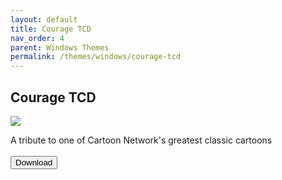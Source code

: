 ```yaml
---
layout: default
title: Courage TCD
nav_order: 4
parent: Windows Themes
permalink: /themes/windows/courage-tcd
---
```



<div class="card">
  <div class="container">
    <h2 class="text-delta">Courage TCD</h2>
    <img src="https://images-wixmp-ed30a86b8c4ca887773594c2.wixmp.com/i/836bd001-fc1e-41ac-8fce-917bee5d1f0e/ditjp44-44befe4c-7d0d-4ff0-aba4-97b8babcc312.png/v1/fill/w_960,h_540/courage_tcd_for_windows_by_og_nimbi_ditjp44-fullview.png" class="squared-corners">
    <p class="text-delta">A tribute to one of Cartoon Network's greatest classic cartoons<br /><br />
    <a href="https://www.deviantart.com/og-nimbi/art/Courage-TCD-for-Windows-1138019044" target="_blank">
        <button type="button" name="button" class="btn">Download</button></a></p>
  </div>
</div>
